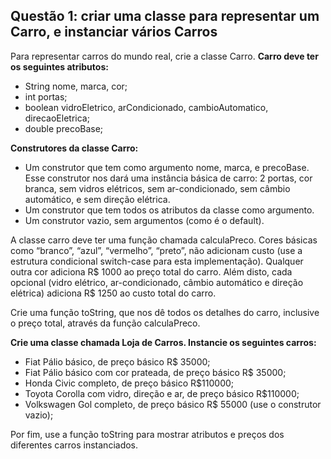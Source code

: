 ## Questão 1: criar uma classe para representar um Carro, e instanciar vários Carros
Para representar carros do mundo real, crie a classe Carro. **Carro deve ter os seguintes atributos:**

* String nome, marca, cor;
* int portas;
* boolean vidroEletrico, arCondicionado, cambioAutomatico, direcaoEletrica;
* double precoBase;

**Construtores da classe Carro:**

* Um construtor que tem como argumento nome, marca, e precoBase. Esse construtor nos dará uma instância básica de carro: 2 portas, cor branca, sem vidros elétricos, sem ar-condicionado, sem câmbio automático, e sem direção elétrica.
* Um construtor que tem todos os atributos da classe como argumento.
* Um construtor vazio, sem argumentos (como é o default).

A classe carro deve ter uma função chamada calculaPreco. Cores básicas como “branco”, “azul”, “vermelho”, “preto”, não adicionam custo (use a estrutura condicional switch-case para esta implementação). Qualquer outra cor adiciona R$ 1000 ao preço total do carro. Além disto, cada opcional (vidro elétrico, ar-condicionado, câmbio automático e direção elétrica) adiciona R$ 1250 ao custo total do carro.

Crie uma função toString, que nos dê todos os detalhes do carro, inclusive o preço total, através da função calculaPreco.

**Crie uma classe chamada Loja de Carros. Instancie os seguintes carros:**

* Fiat Pálio básico, de preço básico R$ 35000;
* Fiat Pálio básico com cor prateada, de preço básico R$ 35000;
* Honda Civic completo, de preço básico R$110000;
* Toyota Corolla com vidro, direção e ar, de preço básico R$110000;
* Volkswagen Gol completo, de preço básico R$ 55000 (use o construtor vazio);

Por fim, use a função toString para mostrar atributos e preços dos diferentes carros instanciados.